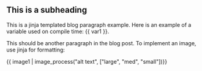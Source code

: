 ## This is a subheading
This is a jinja templated blog paragraph example. Here is an example of a variable used on compile time: {{ var1 }}. 

This should be another paragraph in the blog post. 
To implement an image, use jinja for formatting:

{{ image1 | image_process("alt text", ["large", "med", "small"])}}

